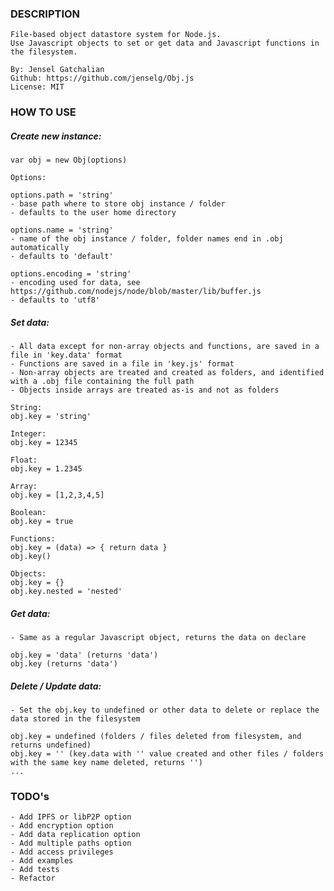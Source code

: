 ### DESCRIPTION

    File-based object datastore system for Node.js.
    Use Javascript objects to set or get data and Javascript functions in the filesystem.

    By: Jensel Gatchalian
    Github: https://github.com/jenselg/Obj.js
    License: MIT

### HOW TO USE

##### Create new instance:

    var obj = new Obj(options)

    Options:

    options.path = 'string'
    - base path where to store obj instance / folder
    - defaults to the user home directory

    options.name = 'string'
    - name of the obj instance / folder, folder names end in .obj automatically
    - defaults to 'default'

    options.encoding = 'string'
    - encoding used for data, see https://github.com/nodejs/node/blob/master/lib/buffer.js
    - defaults to 'utf8'

##### Set data:

    - All data except for non-array objects and functions, are saved in a file in 'key.data' format
    - Functions are saved in a file in 'key.js' format
    - Non-array objects are treated and created as folders, and identified with a .obj file containing the full path
    - Objects inside arrays are treated as-is and not as folders

    String:
    obj.key = 'string'

    Integer:
    obj.key = 12345

    Float:
    obj.key = 1.2345

    Array:
    obj.key = [1,2,3,4,5]

    Boolean:
    obj.key = true

    Functions:
    obj.key = (data) => { return data }
    obj.key()

    Objects:
    obj.key = {}
    obj.key.nested = 'nested'

##### Get data:

    - Same as a regular Javascript object, returns the data on declare

    obj.key = 'data' (returns 'data')
    obj.key (returns 'data')

##### Delete / Update data:

    - Set the obj.key to undefined or other data to delete or replace the data stored in the filesystem

    obj.key = undefined (folders / files deleted from filesystem, and returns undefined)
    obj.key = '' (key.data with '' value created and other files / folders with the same key name deleted, returns '')
    ...


### TODO's

    - Add IPFS or libP2P option
    - Add encryption option
    - Add data replication option
    - Add multiple paths option
    - Add access privileges
    - Add examples
    - Add tests
    - Refactor
